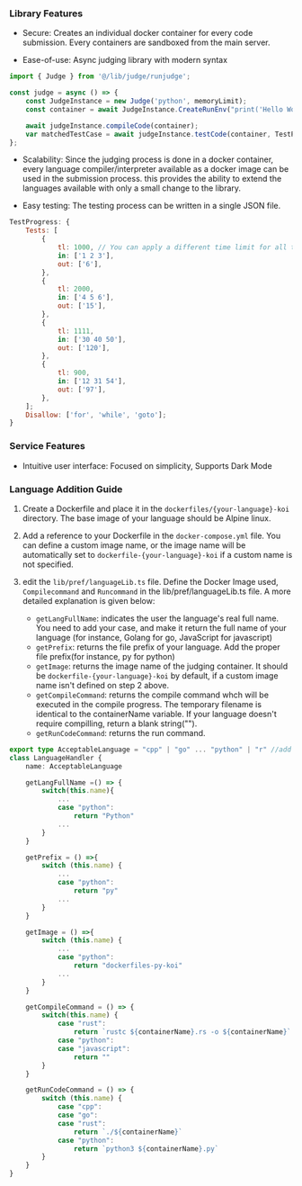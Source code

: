 ### Library Features

- Secure: Creates an individual docker container for every code submission. Every containers are sandboxed from the main server.

- Ease-of-use: Async judging library with modern syntax

```js
import { Judge } from '@/lib/judge/runjudge';

const judge = async () => {
	const JudgeInstance = new Judge('python', memoryLimit);
	const container = await JudgeInstance.CreateRunEnv("print('Hello World')");

	await judgeInstance.compileCode(container);
	var matchedTestCase = await judgeInstance.testCode(container, TestProgress);
};
```

- Scalability: Since the judging process is done in a docker container, every language compiler/interpreter available as a docker image can be used in the submission process. this provides the ability to extend the languages available with only a small change to the library.

- Easy testing: The testing process can be written in a single JSON file.

```js
TestProgress: {
	Tests: [
		{
			tl: 1000, // You can apply a different time limit for all test case
			in: ['1 2 3'],
			out: ['6'],
		},
		{
			tl: 2000,
			in: ['4 5 6'],
			out: ['15'],
		},
		{
			tl: 1111,
			in: ['30 40 50'],
			out: ['120'],
		},
		{
			tl: 900,
			in: ['12 31 54'],
			out: ['97'],
		},
	];
	Disallow: ['for', 'while', 'goto'];
}
```

### Service Features

- Intuitive user interface: Focused on simplicity, Supports Dark Mode

### Language Addition Guide

1. Create a Dockerfile and place it in the `dockerfiles/{your-language}-koi` directory. The base image of your language should be Alpine linux.
2. Add a reference to your Dockerfile in the `docker-compose.yml` file. You can define a custom image name, or the image name will be automatically set to `dockerfile-{your-language}-koi` if a custom name is not specified.
3. edit the `lib/pref/languageLib.ts` file. Define the Docker Image used, `Compilecommand` and `Runcommand` in the lib/pref/languageLib.ts file. A more detailed explanation is given below:

   - `getLangFullName`: indicates the user the language's real full name. You need to add your case, and make it return the full name of your language (for instance, Golang for go, JavaScript for javascript)
   - `getPrefix`: returns the file prefix of your language. Add the proper file prefix(for instance, py for python)
   - `getImage`: returns the image name of the judging container. It should be `dockerfile-{your-language}-koi` by default, if a custom image name isn't defined on step 2 above.
   - `getCompileCommand`: returns the compile command whch will be executed in the compile progress. The temporary filename is identical to the containerName variable. If your language doesn't require compilling, return a blank string("").
   - `getRunCodeCommand`: returns the run command.

```ts
export type AcceptableLanguage = "cpp" | "go" ... "python" | "r" //add your language here
class LanguageHandler {
	name: AcceptableLanguage

	getLangFullName =() => {
		switch(this.name){
			...
			case "python":
				return "Python"
			...
		}
	}

	getPrefix = () =>{
        switch (this.name) {
			...
            case "python":
                return "py"
			...
		}
	}

	getImage = () =>{
		switch (this.name) {
			...
			case "python":
				return "dockerfiles-py-koi"
			...
		}
	}

	getCompileCommand = () => {
		switch(this.name) {
			case "rust":
				return `rustc ${containerName}.rs -o ${containerName}`
			case "python":
			case "javascript":
				return ""
		}
	}

	getRunCodeCommand = () => {
		switch (this.name) {
			case "cpp":
            case "go":
            case "rust":
                return `./${containerName}`
            case "python":
                return `python3 ${containerName}.py`
		}
	}
}
```
